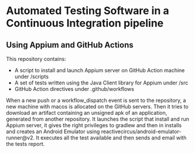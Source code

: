 # Automated Testing Software in a Continuous Integration pipeline
## Using Appium and GitHub Actions

This repository contains:
<ul>
  <li>A script to install and launch Appium server on GitHub Action machine under /scripts</li>
  <li>A set of tests written using the Java Client library for Appium under /src</li>
  <li>GitHub Action directives under .github/workflows</li>
</ul>

When a new push or a workflow_dispatch event is sent to the repository, a new machine with macos is
allocated on the GitHub servers. Then it tries to download an artifact containing an unsigned apk
of an application, generated from another repository. It launches the script that install and run Appium 
server, it gives the right privileges to gradlew and then in installs and creates an Android Emulator
using  reactivecircus/android-emulator-runner@v2. It executes all the test available and then sends
and email with the tests report.
